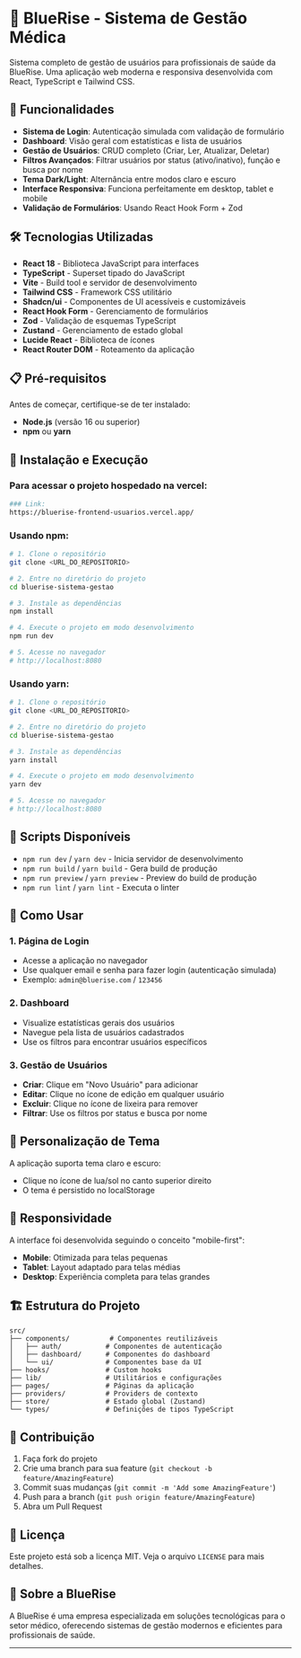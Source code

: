 # 🏥 BlueRise - Sistema de Gestão Médica

Sistema completo de gestão de usuários para profissionais de saúde da BlueRise. Uma aplicação web moderna e responsiva desenvolvida com React, TypeScript e Tailwind CSS.

## 🚀 Funcionalidades

- **Sistema de Login**: Autenticação simulada com validação de formulário
- **Dashboard**: Visão geral com estatísticas e lista de usuários
- **Gestão de Usuários**: CRUD completo (Criar, Ler, Atualizar, Deletar)
- **Filtros Avançados**: Filtrar usuários por status (ativo/inativo), função e busca por nome
- **Tema Dark/Light**: Alternância entre modos claro e escuro
- **Interface Responsiva**: Funciona perfeitamente em desktop, tablet e mobile
- **Validação de Formulários**: Usando React Hook Form + Zod

## 🛠️ Tecnologias Utilizadas

- **React 18** - Biblioteca JavaScript para interfaces
- **TypeScript** - Superset tipado do JavaScript
- **Vite** - Build tool e servidor de desenvolvimento
- **Tailwind CSS** - Framework CSS utilitário
- **Shadcn/ui** - Componentes de UI acessíveis e customizáveis
- **React Hook Form** - Gerenciamento de formulários
- **Zod** - Validação de esquemas TypeScript
- **Zustand** - Gerenciamento de estado global
- **Lucide React** - Biblioteca de ícones
- **React Router DOM** - Roteamento da aplicação

## 📋 Pré-requisitos

Antes de começar, certifique-se de ter instalado:

- **Node.js** (versão 16 ou superior)
- **npm** ou **yarn**

## 🚀 Instalação e Execução

### Para acessar o projeto hospedado na vercel:

```bash
### Link:
https://bluerise-frontend-usuarios.vercel.app/

```

### Usando npm:

```bash
# 1. Clone o repositório
git clone <URL_DO_REPOSITORIO>

# 2. Entre no diretório do projeto
cd bluerise-sistema-gestao

# 3. Instale as dependências
npm install

# 4. Execute o projeto em modo desenvolvimento
npm run dev

# 5. Acesse no navegador
# http://localhost:8080
```

### Usando yarn:

```bash
# 1. Clone o repositório
git clone <URL_DO_REPOSITORIO>

# 2. Entre no diretório do projeto
cd bluerise-sistema-gestao

# 3. Instale as dependências
yarn install

# 4. Execute o projeto em modo desenvolvimento
yarn dev

# 5. Acesse no navegador
# http://localhost:8080
```

## 📜 Scripts Disponíveis

- `npm run dev` / `yarn dev` - Inicia servidor de desenvolvimento
- `npm run build` / `yarn build` - Gera build de produção
- `npm run preview` / `yarn preview` - Preview do build de produção
- `npm run lint` / `yarn lint` - Executa o linter

## 🔐 Como Usar

### 1. Página de Login

- Acesse a aplicação no navegador
- Use qualquer email e senha para fazer login (autenticação simulada)
- Exemplo: `admin@bluerise.com` / `123456`

### 2. Dashboard

- Visualize estatísticas gerais dos usuários
- Navegue pela lista de usuários cadastrados
- Use os filtros para encontrar usuários específicos

### 3. Gestão de Usuários

- **Criar**: Clique em "Novo Usuário" para adicionar
- **Editar**: Clique no ícone de edição em qualquer usuário
- **Excluir**: Clique no ícone de lixeira para remover
- **Filtrar**: Use os filtros por status e busca por nome

## 🎨 Personalização de Tema

A aplicação suporta tema claro e escuro:

- Clique no ícone de lua/sol no canto superior direito
- O tema é persistido no localStorage

## 📱 Responsividade

A interface foi desenvolvida seguindo o conceito "mobile-first":

- **Mobile**: Otimizada para telas pequenas
- **Tablet**: Layout adaptado para telas médias
- **Desktop**: Experiência completa para telas grandes

## 🏗️ Estrutura do Projeto

```
src/
├── components/          # Componentes reutilizáveis
│   ├── auth/           # Componentes de autenticação
│   ├── dashboard/      # Componentes do dashboard
│   └── ui/             # Componentes base da UI
├── hooks/              # Custom hooks
├── lib/                # Utilitários e configurações
├── pages/              # Páginas da aplicação
├── providers/          # Providers de contexto
├── store/              # Estado global (Zustand)
└── types/              # Definições de tipos TypeScript
```

## 🤝 Contribuição

1. Faça fork do projeto
2. Crie uma branch para sua feature (`git checkout -b feature/AmazingFeature`)
3. Commit suas mudanças (`git commit -m 'Add some AmazingFeature'`)
4. Push para a branch (`git push origin feature/AmazingFeature`)
5. Abra um Pull Request

## 📄 Licença

Este projeto está sob a licença MIT. Veja o arquivo `LICENSE` para mais detalhes.

## 🏥 Sobre a BlueRise

A BlueRise é uma empresa especializada em soluções tecnológicas para o setor médico, oferecendo sistemas de gestão modernos e eficientes para profissionais de saúde.

---

